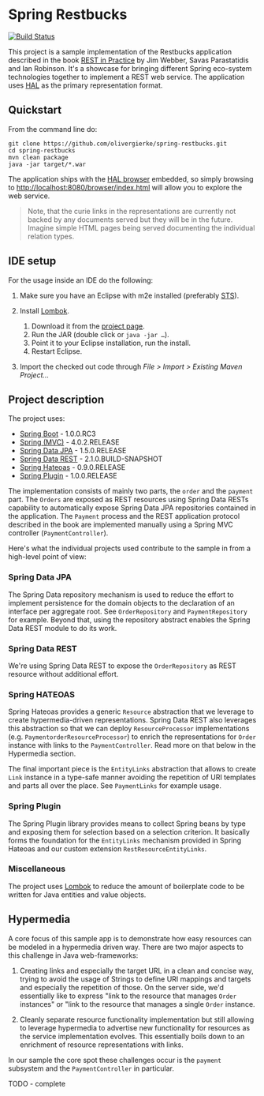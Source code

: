 # Spring Restbucks

[![Build Status](https://travis-ci.org/olivergierke/spring-restbucks.png?branch=master)](https://travis-ci.org/olivergierke/spring-restbucks)

This project is a sample implementation of the Restbucks application described in the book [REST in Practice](http://shop.oreilly.com/product/9780596805838.do) by Jim Webber, Savas Parastatidis and Ian Robinson. It's a showcase for bringing different Spring eco-system technologies together to implement a REST web service. The application uses [HAL](http://stateless.co/hal_specification.html) as the primary representation format.

## Quickstart

From the command line do:

```
git clone https://github.com/olivergierke/spring-restbucks.git
cd spring-restbucks
mvn clean package
java -jar target/*.war
```

The application ships with the [HAL browser](https://github.com/mikekelly/hal-browser) embedded, so simply browsing to [http://localhost:8080/browser/index.html](http://localhost:8080/browser/index.html) will allow you to explore the web service. 

> Note, that the curie links in the representations are currently not backed by any documents served but they will be in the future. Imagine simple HTML pages being served documenting the individual relation types.

## IDE setup 

For the usage inside an IDE do the following:

1. Make sure you have an Eclipse with m2e installed (preferably [STS](http://spring.io/sts)).
2. Install [Lombok](http://projectlombok.org).
   1. Download it from the [project page](http://projectlombok.org/download.html).
   2. Run the JAR (double click or `java -jar …`).
   3. Point it to your Eclipse installation, run the install.
   4. Restart Eclipse.
   
3. Import the checked out code through *File > Import > Existing Maven Project…*

## Project description

The project uses:

- [Spring Boot](http://github.com/spring-projects/spring-boot) - 1.0.0.RC3
- [Spring (MVC)](http://github.com/spring-projects/spring-framework) - 4.0.2.RELEASE
- [Spring Data JPA](http://github.com/spring-projects/spring-data-jpa) - 1.5.0.RELEASE
- [Spring Data REST](http://github.com/spring-projects/spring-data-rest) - 2.1.0.BUILD-SNAPSHOT
- [Spring Hateoas](http://github.com/spring-projects/spring-hateoas) - 0.9.0.RELEASE
- [Spring Plugin](http://github.com/spring-projects/spring-plugin) - 1.0.0.RELEASE

The implementation consists of mainly two parts, the `order` and the `payment` part. The `Orders` are exposed as REST resources using Spring Data RESTs capability to automatically expose Spring Data JPA repositories contained in the application. The `Payment` process and the REST application protocol described in the book are implemented manually using a Spring MVC controller (`PaymentController`).

Here's what the individual projects used contribute to the sample in from a high-level point of view:

### Spring Data JPA

The Spring Data repository mechanism is used to reduce the effort to implement persistence for the domain objects to the declaration of an interface per aggregate root. See `OrderRepository` and `PaymentRepository` for example. Beyond that, using the repository abstract enables the Spring Data REST module to do its work.

### Spring Data REST

We're using Spring Data REST to expose the `OrderRepository` as REST resource without additional effort.

### Spring HATEOAS

Spring Hateoas provides a generic `Resource` abstraction that we leverage to create hypermedia-driven representations. Spring Data REST also leverages this abstraction so that we can deploy `ResourceProcessor` implementations (e.g. `PaymentorderResourceProcessor`) to enrich the representations for `Order` instance with links to the `PaymentController`. Read more on that below in the Hypermedia section.

The final important piece is the `EntityLinks` abstraction that allows to create `Link` instance in a type-safe manner avoiding the repetition of URI templates and parts all over the place. See `PaymentLinks` for example usage.

### Spring Plugin

The Spring Plugin library provides means to collect Spring beans by type and exposing them for selection based on a selection criterion. It basically forms the foundation for the `EntityLinks` mechanism provided in Spring Hateoas and our custom extension `RestResourceEntityLinks`.

### Miscellaneous

The project uses [Lombok](http://projectlombok.org) to reduce the amount of boilerplate code to be written for Java entities and value objects.

## Hypermedia

A core focus of this sample app is to demonstrate how easy resources can be modeled in a hypermedia driven way. There are two major aspects to this challenge in Java web-frameworks:

1. Creating links and especially the target URL in a clean and concise way, trying to avoid the usage of Strings to define URI mappings and targets and especially the repetition of those. On the server side, we'd essentially like to express "link to the resource that manages `Order` instances" or "link to the resource that manages a single `Order` instance.

2. Cleanly separate resource functionality implementation but still allowing to leverage hypermedia to advertise new functionality for resources as the service implementation evolves. This essentially boils down to an enrichment of resource representations with links.

In our sample the core spot these challenges occur is the `payment` subsystem and the `PaymentController` in particular.

TODO - complete
